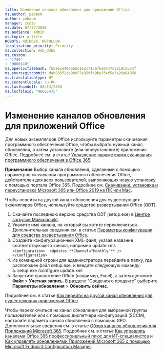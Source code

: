 ```yaml
---
title: Изменение каналов обновления для приложений Office
ms.author: pebaum
author: pebaum
manager: scotv
ms.date: 07/27/2020
ms.audience: Admin
ms.topic: article
ROBOTS: NOINDEX, NOFOLLOW
localization_priority: Priority
ms.collection: Adm_O365
ms.custom:
- "1740"
- "9000140"
ms.openlocfilehash: fb69bce40ab56b162c715af6a0647c8219c5564f
ms.sourcegitcommit: dab885f2cb99057e959fb9be334f5a3a26a64058
ms.translationtype: HT
ms.contentlocale: ru-RU
ms.lasthandoff: 08/13/2020
ms.locfileid: "46665475"
---
```

# <a name="change-update-channels-for-office-apps"></a>Изменение каналов обновления для приложений Office

Для новых экземпляров Office используйте параметры скачивания программного обеспечения Office, чтобы выбрать нужный канал обновления, а затем установите (или переустановите) приложения Office. Подробнее см. в статье [Управление параметрами скачивания программного обеспечения в Office 365](https://docs.microsoft.com/deployoffice/manage-software-download-settings-office-365). 

**Примечание** Выбор канала обновления, сделанный с помощью параметров скачивания программного обеспечения Office, действителен для всех пользователей, выполняющих новую установку с помощью портала Office 365. Подробнее см. [Скачивание, установка и переустановка Microsoft 365 или Office 2019 на ПК или Mac](https://support.microsoft.com/office/download-and-install-or-reinstall-microsoft-365-or-office-2019-on-a-pc-or-mac-4414eaaf-0478-48be-9c42-23adc4716658).   

Чтобы перейти на другой канал обновления для существующих экземпляров Office, используйте средство развертывания Office (ODT).  

1. Скачайте последнюю версию средства ODT (setup.exe) в [Центре загрузки Майкрософт](https://go.microsoft.com/fwlink/p/?LinkID=626065).
2. Укажите имя канала, на который вы хотите переключиться. Дополнительные сведения см. в статье [Параметры конфигурации для средства развертывания Office](https://docs.microsoft.com/DeployOffice/configuration-options-for-the-office-2016-deployment-tool#channel-attribute-part-of-add-element).
3. Создайте конфигурационный XML-файл, указав название соответствующего канала, например update.xml.  
    `<Configuration> 
    <Updates **Channel="Monthly"** />  
    </Configuration>`
4. Из командной строки для администратора перейдите в папку, где расположен файл setup.exe, и введите следующую команду:  
    а. setup.exe /configure update.xml
5. Запустите приложение Office (например, Excel), а затем щелкните **Файл** > **Учетная запись**. В разделе "Сведения о продукте" выберите **Параметры обновления** > **Обновить сейчас**.

Подробнее см. в статье [Как перейти на другой канал обновления для существующих приложений Office](https://support.microsoft.com/help/3185078/how-to-switch-from-semi-annual-channel-to-monthly-channel). 

Чтобы переключиться на канал обновления для выбранной группы пользователей или с помощью диспетчера конфигураций (SCCM), настройте параметр канала обновления с помощью GPO. Дополнительные сведения см. в статье [Обзор каналов обновления для Приложений Microsoft 365](https://docs.microsoft.com/deployoffice/overview-update-channels#group-policy). Подробнее см. в статье [Как управлять каналами Office 365 профессиональный плюс для ИТ-специалистов](https://techcommunity.microsoft.com/t5/office-365-blog/how-to-manage-office-365-proplus-channels-for-it-pros/ba-p/795813) и [Как управлять обновлениями Приложений Microsoft 365 с помощью Microsoft Endpoint Configuration Manager](https://docs.microsoft.com/deployoffice/manage-microsoft-365-apps-updates-configuration-manager).